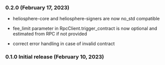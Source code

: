 ### 0.2.0 (February 17, 2023)

- heliosphere-core and heliosphere-signers are now no_std compatible

- fee_limit parameter in RpcClient.trigger_contract is now optional and estimated from RPC if not provided

- correct error handling in case of invalid contract

### 0.1.0 Initial release (February 10, 2023)
